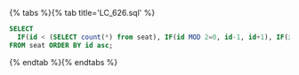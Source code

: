 {% tabs %}{% tab title='LC_626.sql' %}

```sql
SELECT
  IF(id < (SELECT count(*) from seat), IF(id MOD 2=0, id-1, id+1), IF(id MOD 2=0, id-1, id)) as id, student
FROM seat ORDER BY id asc;
```

{% endtab %}{% endtabs %}
